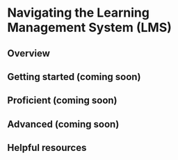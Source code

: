 # Navigating the Learning Management System (LMS)

## Overview 


## Getting started (coming soon)


## Proficient (coming soon)


## Advanced (coming soon)


## Helpful resources    
